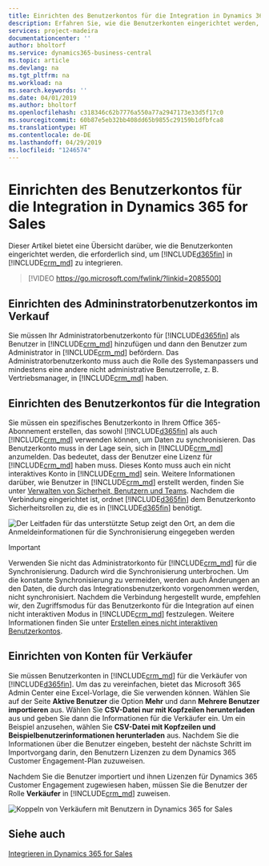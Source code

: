 ```yaml
---
title: Einrichten des Benutzerkontos für die Integration in Dynamics 365 for Sales | Microsoft Docs
description: Erfahren Sie, wie die Benutzerkonten eingerichtet werden, die die Apps zum Austausch von Daten verwenden, und die Mitarbeiter nutzen, um auf Daten in den Apps zuzugreifen und diese Daten zu synchronisieren.
services: project-madeira
documentationcenter: ''
author: bholtorf
ms.service: dynamics365-business-central
ms.topic: article
ms.devlang: na
ms.tgt_pltfrm: na
ms.workload: na
ms.search.keywords: ''
ms.date: 04/01/2019
ms.author: bholtorf
ms.openlocfilehash: c318346c62b7776a550a77a2947173e33d5f17c0
ms.sourcegitcommit: 60b87e5eb32bb408dd65b9855c29159b1dfbfca8
ms.translationtype: HT
ms.contentlocale: de-DE
ms.lasthandoff: 04/29/2019
ms.locfileid: "1246574"
---
```

# <a name="setting-up-user-accounts-for-integrating-with-dynamics-365-for-sales"></a>Einrichten des Benutzerkontos für die Integration in Dynamics 365 for Sales
Dieser Artikel bietet eine Übersicht darüber, wie die Benutzerkonten eingerichtet werden, die erforderlich sind, um [!INCLUDE[d365fin](includes/d365fin_md.md)] in [!INCLUDE[crm_md](includes/crm_md.md)] zu integrieren.  

> [!VIDEO https://go.microsoft.com/fwlink/?linkid=2085500]

## <a name="setting-up-the-admininstrator-user-account-in-sales"></a>Einrichten des Admininstratorbenutzerkontos im Verkauf
Sie müssen Ihr Administratorbenutzerkonto für [!INCLUDE[d365fin](includes/d365fin_md.md)] als Benutzer in [!INCLUDE[crm_md](includes/crm_md.md)] hinzufügen und dann den Benutzer zum Administrator in [!INCLUDE[crm_md](includes/crm_md.md)] befördern. Das Administratorbenutzerkonto muss auch die Rolle des Systemanpassers und mindestens eine andere nicht administrative Benutzerrolle, z. B. Vertriebsmanager, in [!INCLUDE[crm_md](includes/crm_md.md)] haben.

## <a name="setting-up-the-user-account-for-the-integration"></a>Einrichten des Benutzerkontos für die Integration
Sie müssen ein spezifisches Benutzerkonto in Ihrem Office 365-Abonnement erstellen, das sowohl [!INCLUDE[d365fin](includes/d365fin_md.md)] als auch [!INCLUDE[crm_md](includes/crm_md.md)] verwenden können, um Daten zu synchronisieren. Das Benutzerkonto muss in der Lage sein, sich in [!INCLUDE[crm_md](includes/crm_md.md)] anzumelden. Das bedeutet, dass der Benutzer eine Lizenz für [!INCLUDE[crm_md](includes/crm_md.md)] haben muss. Dieses Konto muss auch ein nicht interaktives Konto in [!INCLUDE[crm_md](includes/crm_md.md)] sein. Weitere Informationen darüber, wie Benutzer in [!INCLUDE[crm_md](includes/crm_md.md)] erstellt werden, finden Sie unter [Verwalten von Sicherheit, Benutzern und Teams](http://go.microsoft.com/fwlink/?LinkID=616518). Nachdem die Verbindung eingerichtet ist, ordnet [!INCLUDE[d365fin](includes/d365fin_md.md)] dem Benutzerkonto Sicherheitsrollen zu, die es in [!INCLUDE[d365fin](includes/d365fin_md.md)] benötigt.

![Der Leitfaden für das unterstützte Setup zeigt den Ort, an dem die Anmeldeinformationen für die Synchronisierung eingegeben werden](media/sync-user-setup.png "Assistentenseite für die Visualisierung des unterstützten Setups zeigt den Ort, an dem die Anmeldeinformationen für die Synchronisierung eingegeben werden")

> [!IMPORTANT]  
> Verwenden Sie nicht das Administratorkonto für [!INCLUDE[crm_md](includes/crm_md.md)] für die Synchronisierung. Dadurch wird die Synchronisierung unterbrochen.
> Um die konstante Synchronisierung zu vermeiden, werden auch Änderungen an den Daten, die durch das Integrationsbenutzerkonto vorgenommen werden, nicht synchronisiert. <!--What changes would this account make?--> Nachdem die Verbindung hergestellt wurde, empfehlen wir, den Zugriffsmodus für das Benutzerkonto für die Integration auf einen nicht interaktiven Modus in [!INCLUDE[crm_md](includes/crm_md.md)] festzulegen. Weitere Informationen finden Sie unter [Erstellen eines nicht interaktiven Benutzerkontos](https://docs.microsoft.com/en-us/dynamics365/customer-engagement/admin/create-users-assign-online-security-roles#create-a-non-interactive-user-account).

## <a name="setting-up-accounts-for-sales-people"></a>Einrichten von Konten für Verkäufer
Sie müssen Benutzerkonten in [!INCLUDE[crm_md](includes/crm_md.md)] für die Verkäufer von [!INCLUDE[d365fin](includes/d365fin_md.md)]. Um das zu vereinfachen, bietet das Microsoft 365 Admin Center eine Excel-Vorlage, die Sie verwenden können. Wählen Sie auf der Seite **Aktive Benutzer** die Option **Mehr** und dann **Mehrere Benutzer importieren** aus. Wählen Sie **CSV-Datei nur mit Kopfzeilen herunterladen** aus und geben Sie dann die Informationen für die Verkäufer ein. Um ein Beispiel anzusehen, wählen Sie **CSV-Datei mit Kopfzeilen und Beispielbenutzerinformationen herunterladen** aus. Nachdem Sie die Informationen über die Benutzer eingeben, besteht der nächste Schritt im Importvorgang darin, den Benutzern Lizenzen zu dem Dynamics 365 Customer Engagement-Plan zuzuweisen.  

Nachdem Sie die Benutzer importiert und ihnen Lizenzen für Dynamics 365 Customer Engagement zugewiesen haben, müssen Sie die Benutzer der Rolle **Verkäufer** in [!INCLUDE[crm_md](includes/crm_md.md)] zuweisen.

![Koppeln von Verkäufern mit Benutzern in Dynamics 365 for Sales](media/couple-salespeople.png "Visualisierung des Koppelns von Verkäufern mit Benutzern in Dynamics 365 for Sales")

## <a name="see-also"></a>Siehe auch  
[Integrieren in Dynamics 365 for Sales](admin-prepare-dynamics-365-for-sales-for-integration.md)  
